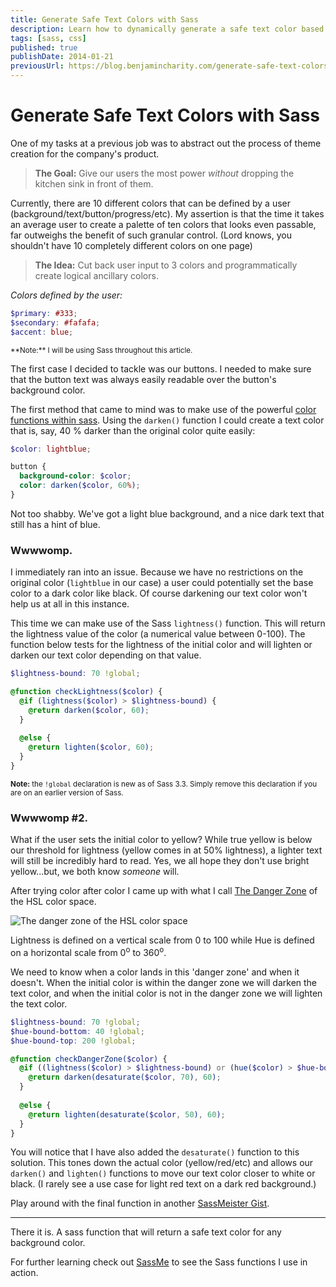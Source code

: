 ```yaml
---
title: Generate Safe Text Colors with Sass
description: Learn how to dynamically generate a safe text color based on the background color with Sass.
tags: [sass, css]
published: true
publishDate: 2014-01-21
previousUrl: https://blog.benjamincharity.com/generate-safe-text-colors-with-sass/
---
```


# Generate Safe Text Colors with Sass

One of my tasks at a previous job was to abstract out the process of theme creation for the company's product.

> **The Goal:** Give our users the most power *without* dropping the kitchen sink in front of them.

Currently, there are 10 different colors that can be defined by a user (background/text/button/progress/etc). My 
assertion is that the time it takes an average user to create a palette of ten colors that looks even passable, far 
outweighs the benefit of such granular control. (Lord knows, you shouldn't have 10 completely different colors on one page)

> **The Idea:** Cut back user input to 3 colors and programmatically create logical ancillary colors.

*Colors defined by the user:*

```scss
$primary: #333;
$secondary: #fafafa;
$accent: blue;
```

<small>
**Note:** I will be using Sass throughout this article.
</small>

The first case I decided to tackle was our buttons. I needed to make sure that the button text was always easily 
readable over the button's background color.

The first method that came to mind was to make use of the powerful [color functions within sass][colorFunctions]. 
Using the `darken()` function I could create a text color that is, say, 40 % darker than the original color quite easily:

```scss
$color: lightblue;

button {
  background-color: $color;
  color: darken($color, 60%);
}
```

Not too shabby. We've got a light blue background, and a nice dark text that still has a hint of blue.

### Wwwwomp.

I immediately ran into an issue. Because we have no restrictions on the original color (`lightblue` in our case) a 
user could potentially set the base color to a dark color like black. Of course darkening our text color won't help 
us at all in this instance.

This time we can make use of the Sass `lightness()` function. This will return the lightness value of the color (a 
numerical value between 0-100). The function below tests for the lightness of the initial color and will lighten or 
darken our text color depending on that value.

```scss
$lightness-bound: 70 !global;

@function checkLightness($color) {
  @if (lightness($color) > $lightness-bound) {
    @return darken($color, 60);
  }
  
  @else {
    @return lighten($color, 60);
  }
}
```

<small>**Note:** the `!global` declaration is new as of Sass 3.3. Simply remove this declaration if you are on an earlier version of Sass.</small>

### Wwwwomp #2.

What if the user sets the initial color to yellow? While true yellow is below our threshold for lightness (yellow 
comes in at 50% lightness), a lighter text will still be incredibly hard to read. Yes, we all hope they don't use bright yellow...but, we both know *someone* will.

After trying color after color I came up with what I call [The Danger Zone][dangerZone] of the HSL color space.

![The danger zone of the HSL color space](https://blog.benjamincharity.com/content/images/2014/12/hsl.jpg)

Lightness is defined on a vertical scale from 0 to 100 while Hue is defined on a horizontal scale from 0<sup>o</sup> to 360<sup>o</sup>.

We need to know when a color lands in this 'danger zone' and when it doesn't. When the initial color is within the danger zone we will darken the text color, and when the initial color is not in the danger zone we will lighten the text color.

```scss
$lightness-bound: 70 !global;
$hue-bound-bottom: 40 !global;
$hue-bound-top: 200 !global;

@function checkDangerZone($color) {
  @if ((lightness($color) > $lightness-bound) or (hue($color) > $hue-bound-bottom and hue($color) < $hue-bound-top)) {
    @return darken(desaturate($color, 70), 60);
  }
  
  @else {
    @return lighten(desaturate($color, 50), 60);
  }
}
```

You will notice that I have also added the `desaturate()` function to this solution. This tones down the actual 
color (yellow/red/etc) and allows our `darken()` and `lighten()` functions to move our text color closer to white or black. (I rarely see a use case for light red text on a dark red background.)

Play around with the final function in another [SassMeister Gist][finalTry].

---

There it is. A sass function that will return a safe text color for any background color.

For further learning check out [SassMe][sassMe] to see the Sass functions I use in action.

[gist]: https://gist.github.com/benjamincharity/8531621.js
[colorFunctions]: https://sass-lang.com/documentation/Sass/Script/Functions.html
[firstTry]: https://sassmeister.com/gist/benjamincharity/8546697
[secondTry]: https://sassmeister.com/gist/benjamincharity/8531621
[finalTry]: https://sassmeister.com/gist/benjamincharity/8548185
[dangerZone]: https://youtu.be/RRU3I_o1vLc
[sassMe]: https://sassme.arc90.com/
